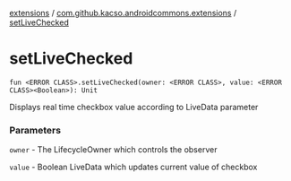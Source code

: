 [extensions](../index.md) / [com.github.kacso.androidcommons.extensions](index.md) / [setLiveChecked](.)

# setLiveChecked

`fun <ERROR CLASS>.setLiveChecked(owner: <ERROR CLASS>, value: <ERROR CLASS><Boolean>): Unit`

Displays real time checkbox value according to LiveData parameter

### Parameters

`owner` - The LifecycleOwner which controls the observer

`value` - Boolean LiveData which updates current value of checkbox